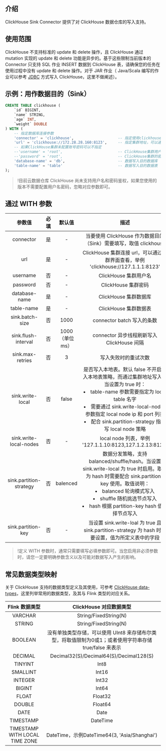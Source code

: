 ## 介绍
ClickHouse Sink Connector 提供了对 ClickHouse 数据仓库的写入支持。

## 使用范围
ClickHouse 不支持标准的 update 和 delete 操作，且 ClickHouse 通过 mutation 实现的 update 和 delete 功能是异步的。基于这些限制当前版本的 Connector 只支持 SQL 作业 INSERT 数据到 ClickHouse 表，请确保您的任务在使用过程中没有 update 和 delete 操作。对于 JAR 作业（ Java/Scala 编写的作业可以参考 [JDBC](https://cloud.tencent.com/document/product/849/48312) 方式写入 ClickHouse，这里不做阐述）。

## 示例：用作数据目的（Sink）
```SQL
CREATE TABLE clickhouse (
    `id` BIGINT,
    `name` STRING,
    `age` INT,
    `weight` DOUBLE
) WITH (
    -- 指定数据库连接参数
    'connector' = 'clickhouse',                    -- 指定使用clickhouse连接器
    'url' = 'clickhouse://172.28.28.160:8123',     -- 指定集群地址，可以通过ClickHouse集群界面查看
    -- 如果ClickHouse集群未配置账号密码可以不指定
    --'username' = 'root',                         -- ClickHouse集群用户名
    --'password' = 'root',                         -- ClickHouse集群的密码
    'database-name' = 'db',                        -- 数据写入目的数据库
    'table-name' = 'table'                         -- 数据写入目的数据表
);
```

>!目前云数据仓库 ClickHouse 尚未支持用户名和密码鉴权，如果您使用的版本不需要配置用户名密码，忽略对应参数即可。

## 通过 WITH 参数

|         参数值          | 必填 |     默认值      |                             描述                             |
| :---------------------: | :--: | :-------------: | :----------------------------------------------------------: |
|        connector        |  是  |       -        | 当要使用 ClickHouse 作为数据目的（Sink）需要填写，取值 clickhouse |
|           url           |  是  |       -        | ClickHouse 集群连接 url，可以通过集群界面查看，举例 'clickhouse://127.1.1.1:8123' |
|        username         |  否  |       -        |                    ClickHouse 集群用户名                     |
|        password         |  否  |       -        |                     ClickHouse 集群密码                      |
|      database-name      |  是  |       -        |                    ClickHouse 集群数据库                     |
|       table-name        |  是  |       -        |                    ClickHouse 集群数据表                     |
|     sink.batch-size     |  否  |      1000       |                  connector batch 写入的条数                   |
|   sink.flush-interval   |  否  | 1000 （单位 ms） |          connector 异步线程刷新写入 ClickHouse 间隔          |
|    sink.max-retries     |  否  |        3        |                     写入失败时的重试次数                     |
|    sink.write-local     |  否  |      false      | 是否写入本地表。默认 false 不开启写入本地表策略，而通过集群地址写入。<br>当设置为 true 时：</br><li>table-name 参数需要指定为 local table 名字</li><li> 需要通过 sink.write-local-nodes 参数指定 local node ip 和 port 列表</li><li>配合 sink.partition-strategy 指定写 local node 策略</li> |
| sink.write-local-nodes  |  否  |       -        |   local node 列表，举例 '127.1.1.10:8123,127.1.2.13:8123'    |
| sink.partition-strategy |  否  |    balenced     | 数据分发策略，支持 balanced/shuffle/hash。当设置 sink.write-local 为 true 时启用。取值为 hash 时需要配合 sink.partition-key 使用。取值说明：<li>balanced 轮询模式写入</li><li>shuffle 随机挑选节点写入</li><li>hash 根据 partition-key hash 值选择节点写入</li> |
|   sink.partition-key    |  否  |       -        | 当设置 sink.write-loal 为 true 且 sink.partition-strategy 为 hash 时需要设置，值为所定义表中的字段 |

>!定义 WITH 参数时，通常只需要填写必填参数即可。当您启用非必须参数时，请您一定要明确参数含义以及可能对数据写入产生的影响。
 
## 常见数据类型映射
关于 ClickHouse 支持的数据类型定义及其使用，可参考 [ClickHouse data-types](https://clickhouse.tech/docs/en/sql-reference/data-types/)，这里列举常用的数据类型，及其与 Flink 类型的对应关系。

|         Flink 数据类型         |                   ClickHouse 对应数据类型                    |
| :----------------------------: | :----------------------------------------------------------: |
|            VARCHAR             |                    String/FixedString(N)                     |
|             STRING             |                    String/FixedString(N)                     |
|            BOOLEAN             | 没有单独类型存储，可以使用 UInt8 来存储布尔类型，将取值限制为0或1；或者使用字符串存储 true/false 来表示 |
|            DECIMAL             |           Decimal32(S)/Decimal64(S)/Decimal128(S)            |
|            TINYINT             |                             Int8                             |
|            SMALLINT            |                            Int16                             |
|            INTEGER             |                            Int32                             |
|             BIGINT             |                            Int64                             |
|             FLOAT              |                           Float32                            |
|             DOUBLE             |                           Float64                            |
|              DATE              |                             Date                             |
|           TIMESTAMP            |                           DateTime                           |
| TIMESTAMP WITH LOCAL TIME ZONE |         DateTime，示例DateTime64(3, 'Asia/Shanghai')         |
